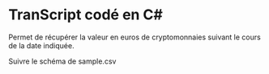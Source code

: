# TranScript codé en C#
Permet de récupérer la valeur en euros de cryptomonnaies suivant le cours de la date indiquée.

Suivre le schéma de sample.csv
